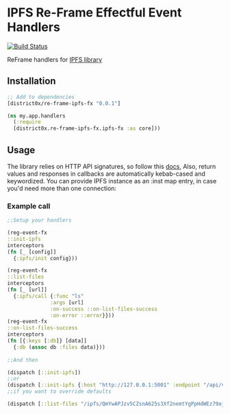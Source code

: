 # IPFS Re-Frame Effectful Event Handlers

[![Build Status](https://travis-ci.org/district0x/re-frame-ipfs-fx.svg?branch=master)](https://travis-ci.org/district0x/re-frame-ipfs-fx)

ReFrame handlers for [IPFS library](https://github.com/district0x/cljs-ipfs-native) 


## Installation
```clojure
;; Add to dependencies
[district0x/re-frame-ipfs-fx "0.0.1"]
```
```clojure
(ns my.app.handlers
  (:require 
  [district0x.re-frame-ipfs-fx.ipfs-fx :as core]))
```

## Usage
The library relies on HTTP API signatures, so follow this [docs](https://github.com/ipfs/js-ipfs-api#api), Also, return values and responses in callbacks are automatically kebab-cased and keywordized. You can provide IPFS instance as an :inst map entry, in case you'd need more than one connection:


### Example call
```clojure
;;Setup your handlers

(reg-event-fx
::init-ipfs
interceptors
(fn [_ [config]]
  {:ipfs/init config}))                                                                     

(reg-event-fx
::list-files
interceptors
(fn [_ [url]]
  {:ipfs/call {:func "ls"
              :args [url]
              :on-success ::on-list-files-success
              :on-error ::error}}))  
(reg-event-fx
::on-list-files-success
interceptors
(fn [{:keys [:db]} [data]]
  {:db (assoc db :files data)}))
    
;;And then

(dispatch [::init-ipfs])
;;or
(dispatch [::init-ipfs {:host "http://127.0.0.1:5001" :endpoint "/api/v0"}])
;;if you want to override defaults

(dispatch [::list-files "/ipfs/QmYwAPJzv5CZsnA625s3Xf2nemtYgPpHdWEz79ojWnPbdG/"])
```
